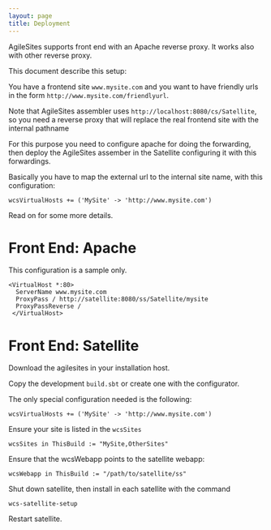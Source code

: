 ```yaml
---
layout: page
title: Deployment
---
```

AgileSites supports front end with an Apache reverse proxy. It works also with other reverse proxy.

This document describe this setup: 

You have a frontend site `www.mysite.com` and you want to have friendly urls in the form `http://www.mysite.com/friendlyurl`.

Note that AgileSites assembler uses `http://localhost:8080/cs/Satellite`, so you need a reverse proxy that will replace the real frontend site with the internal pathname

For this purpose you need to configure apache for doing the forwarding, then deploy the AgileSites assember in the Satellite configuring it with this forwardings.

Basically you have to map the external url to the internal site name, with this configuration:

```
wcsVirtualHosts += ('MySite' -> 'http://www.mysite.com')
```

Read on for some more details.

# Front End: Apache 

This configuration is a sample only.

```
<VirtualHost *:80>
  ServerName www.mysite.com
  ProxyPass / http://satellite:8080/ss/Satellite/mysite
  ProxyPassReverse /
 </VirtualHost>
```

# Front End: Satellite

Download the agilesites in your installation host.

Copy the development `build.sbt` or create one with the configurator.

The only special configuration needed is the following:

```
wcsVirtualHosts += ('MySite' -> 'http://www.mysite.com')
```

Ensure your site is listed in the `wcsSites`

```
wcsSites in ThisBuild := "MySite,OtherSites"
```

Ensure that the wcsWebapp points to the satellite webapp:

```
wcsWebapp in ThisBuild := "/path/to/satellite/ss"
```

Shut down satellite, then install in each satellite with the command 

```
wcs-satellite-setup
```

Restart satellite.
